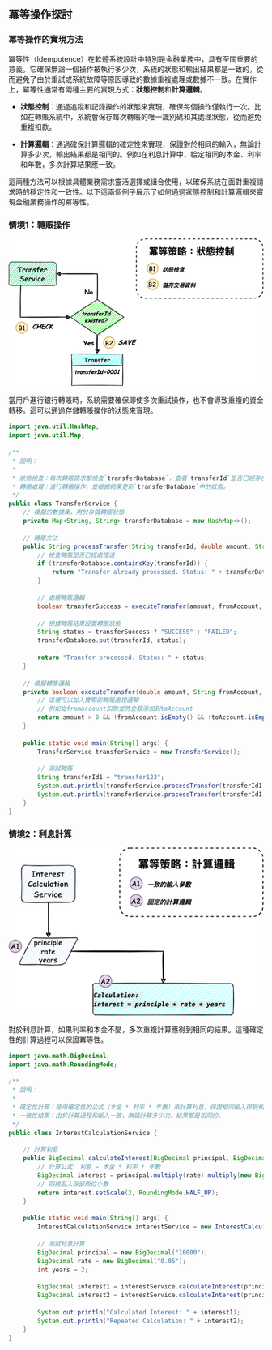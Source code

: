  ## 冪等操作探討


### 冪等操作的實現方法

冪等性（Idempotence）在軟體系統設計中特別是金融業務中，具有至關重要的意義。它確保無論一個操作被執行多少次，系統的狀態和輸出結果都是一致的，從而避免了由於重試或系統故障等原因導致的數據重複處理或數據不一致。在實作上，冪等性通常有兩種主要的實現方式：**狀態控制**和**計算邏輯**。

- **狀態控制**：通過追蹤和記錄操作的狀態來實現，確保每個操作僅執行一次。比如在轉賬系統中，系統會保存每次轉賬的唯一識別碼和其處理狀態，從而避免重複扣款。

- **計算邏輯**：通過確保計算邏輯的確定性來實現，保證對於相同的輸入，無論計算多少次，輸出結果都是相同的。例如在利息計算中，給定相同的本金、利率和年數，多次計算結果應一致。


這兩種方法可以根據具體業務需求靈活選擇或組合使用，以確保系統在面對重複請求時的穩定性和一致性。以下這兩個例子展示了如何通過狀態控制和計算邏輯來實現金融業務操作的冪等性。

### 情境1：轉賬操作


![](/book_sources/images/idempotent_operation_strategy1.png)

當用戶進行銀行轉賬時，系統需要確保即使多次重試操作，也不會導致重複的資金轉移。這可以通過存儲轉賬操作的狀態來實現。


```java
import java.util.HashMap;
import java.util.Map;

/**
 * 說明：
 * 
 * 狀態檢查：每次轉賬請求都檢查`transferDatabase`，查看`transferId`是否已經存在。如果存在，則直接返回已處理的狀態。
 * 轉賬處理：進行轉賬操作，並根據結果更新`transferDatabase`中的狀態。
 */
public class TransferService {
    // 模擬的數據庫，用於存儲轉賬狀態
    private Map<String, String> transferDatabase = new HashMap<>();

    // 轉賬方法
    public String processTransfer(String transferId, double amount, String fromAccount, String toAccount) {
        // 檢查轉賬是否已經處理過
        if (transferDatabase.containsKey(transferId)) {
            return "Transfer already processed. Status: " + transferDatabase.get(transferId);
        }

        // 處理轉賬邏輯
        boolean transferSuccess = executeTransfer(amount, fromAccount, toAccount);

        // 根據轉賬結果設置轉賬狀態
        String status = transferSuccess ? "SUCCESS" : "FAILED";
        transferDatabase.put(transferId, status);

        return "Transfer processed. Status: " + status;
    }

    // 模擬轉賬邏輯
    private boolean executeTransfer(double amount, String fromAccount, String toAccount) {
        // 這裡可以加入實際的轉賬處理邏輯
        // 例如從fromAccount扣款並將金額添加到toAccount
        return amount > 0 && !fromAccount.isEmpty() && !toAccount.isEmpty();
    }

    public static void main(String[] args) {
        TransferService transferService = new TransferService();

        // 測試轉賬
        String transferId1 = "transfer123";
        System.out.println(transferService.processTransfer(transferId1, 500.00, "ACC001", "ACC002"));
        System.out.println(transferService.processTransfer(transferId1, 500.00, "ACC001", "ACC002")); // 重複的轉賬
    }
}
```

### 情境2：利息計算


![](/book_sources/images/idempotent_operation_strategy2.png)

對於利息計算，如果利率和本金不變，多次重複計算應得到相同的結果。這種確定性的計算過程可以保證冪等性。


```java
import java.math.BigDecimal;
import java.math.RoundingMode;

/**
 * 說明：
 * 
 * 確定性計算：使用確定性的公式（本金 * 利率 * 年數）來計算利息，保證相同輸入得到相同輸出。
 * 一致性結果：由於計算過程和輸入一致，無論計算多少次，結果都是相同的。
 */
public class InterestCalculationService {

    // 計算利息
    public BigDecimal calculateInterest(BigDecimal principal, BigDecimal rate, int years) {
        // 計算公式: 利息 = 本金 * 利率 * 年數
        BigDecimal interest = principal.multiply(rate).multiply(new BigDecimal(years));
        // 四捨五入保留兩位小數
        return interest.setScale(2, RoundingMode.HALF_UP);
    }

    public static void main(String[] args) {
        InterestCalculationService interestService = new InterestCalculationService();

        // 測試利息計算
        BigDecimal principal = new BigDecimal("10000");
        BigDecimal rate = new BigDecimal("0.05");
        int years = 2;

        BigDecimal interest1 = interestService.calculateInterest(principal, rate, years);
        BigDecimal interest2 = interestService.calculateInterest(principal, rate, years); // 重複計算

        System.out.println("Calculated Interest: " + interest1);
        System.out.println("Repeated Calculation: " + interest2);
    }
}
```
